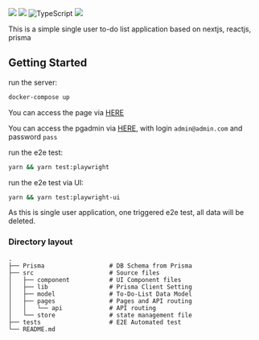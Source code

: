 ![](https://img.shields.io/badge/next.js-000000?style=for-the-badge&logo=nextdotjs&logoColor=white) ![](https://img.shields.io/badge/Yarn-2C8EBB?style=for-the-badge&logo=yarn&logoColor=white) ![TypeScript](https://img.shields.io/badge/typescript-%23007ACC.svg?style=for-the-badge&logo=typescript&logoColor=white) ![](https://img.shields.io/badge/Material%20UI-007FFF?style=for-the-badge&logo=mui&logoColor=white)

This is a simple single user to-do list application based on nextjs, reactjs, prisma

## Getting Started

run the server:
```bash
docker-compose up
```
You can access the page via [HERE](http://localhost:3000/)

You can access the pgadmin via [HERE](http://localhost:3001/login?next=%2F), with login `admin@admin.com` and password `pass`

run the e2e test:
```bash
yarn && yarn test:playwright
```

run the e2e test via UI:
```bash
yarn && yarn test:playwright-ui
```
As this is single user application, one triggered e2e test, all data will be deleted.

### Directory layout

    .
    ├── Prisma                  # DB Schema from Prisma
    ├── src                     # Source files
    │   ├── component           # UI Component files
    │   ├── lib                 # Prisma Client Setting
    │   ├── model               # To-Do-List Data Model
    │   ├── pages               # Pages and API routing
    │   │   └── api             # API routing
    │   └── store               # state management file
    ├── tests                   # E2E Automated test
    └── README.md